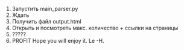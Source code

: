 1. Запустить main_parser.py
2. Ждать
3. Получить файл output.html
4. Открыть и посмотреть макс. количество + ссылки на страницы
5. ?????
6. PROFIT
Hope you will enjoy it. Le -H.
